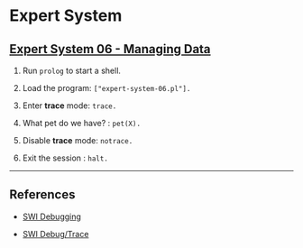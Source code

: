 # Expert System

## [Expert System 06 - Managing Data](http://pages.cs.wisc.edu/~fischer/cs538.s00/prolog/A7MANAGE.HTM)

1. Run `prolog` to start a shell.

2. Load the program: `["expert-system-06.pl"].`

3. Enter __trace__ mode: `trace.`

4. What pet do we have? : `pet(X).`

7. Disable __trace__ mode: `notrace.`

8. Exit the session : `halt.`

---

## References

* [SWI Debugging](http://www.swi-prolog.org/pldoc/man?section=debugging)

* [SWI Debug/Trace](http://www.swi-prolog.org/pldoc/man?section=debugger)
